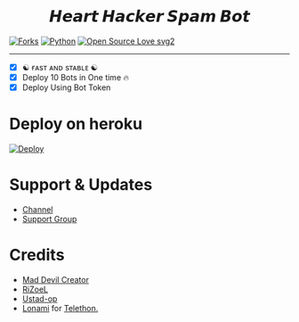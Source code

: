 <h1 align="center">
  <b>𝙃𝙚𝙖𝙧𝙩 𝙃𝙖𝙘𝙠𝙚𝙧 𝙎𝙥𝙖𝙢 𝘽𝙤𝙩</b>
</h1>

[![Forks](https://img.shields.io/github/forks/AT-WORLDS-END/HeartHackerSpamBot?style=flat-square&color=orange)](https://github.com/AT-WORLDS-END/HeartHackerSpamBot/fork)
[![Python](https://img.shields.io/badge/Python-v3.9.7-blue)](https://www.python.org/)
[![Open Source Love svg2](https://badges.frapsoft.com/os/v2/open-source.svg?v=103)](https://github.com/AT-WORLDS-END/HeartHackerSpamBot)
   
----
 
- [x] ☯︎ ғᴀsᴛ ᴀɴᴅ sᴛᴀʙʟᴇ ☯︎
- [x] Deploy 10 Bots in One time 🔥
- [x] Deploy Using Bot Token 

# Deploy on heroku

[![Deploy](https://www.herokucdn.com/deploy/button.svg)](https://heroku.com/deploy?template=https://github.com/BLAZEDxOP/Blazed-x-HeartHacker)


# Support & Updates
* [Channel](https://t.me/YamlokOfficial)
* [Support Group](https://t.me/LethalXfighters)

# Credits
* [Mad Devil Creator](https://github.com/AT-WORLDS-END)
* [RiZoeL](https://github.com/MrRizoel)
* [Ustad-op](https://github.com/Ustad-Op)
* [Lonami](https://github.com/LonamiWebs/) for [Telethon.](https://github.com/LonamiWebs/Telethon)

